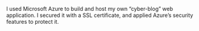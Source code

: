I used Microsoft Azure to build and host my own “cyber-blog” web application. I secured it with a SSL certificate, and applied Azure’s security features to protect it. 

